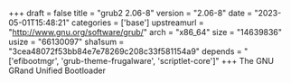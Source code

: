 +++
draft = false
title = "grub2 2.06-8"
version = "2.06-8"
date = "2023-05-01T15:48:21"
categories = ['base']
upstreamurl = "http://www.gnu.org/software/grub/"
arch = "x86_64"
size = "14639836"
usize = "66130097"
sha1sum = "3cea48072f53bb84e7e78269c208c33f581154a9"
depends = "['efibootmgr', 'grub-theme-frugalware', 'scriptlet-core']"
+++
The GNU GRand Unified Bootloader